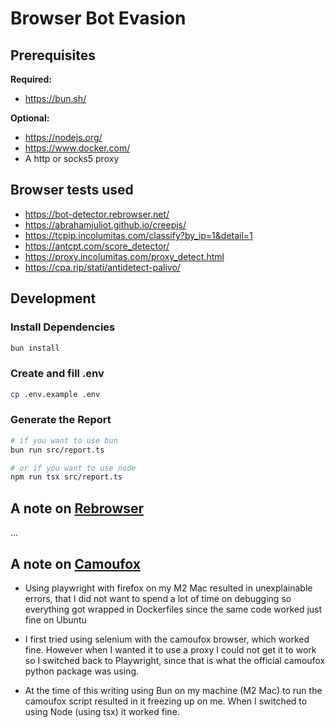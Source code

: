 # Browser Bot Evasion

## Prerequisites

**Required:**
- https://bun.sh/

**Optional:**
- https://nodejs.org/
- https://www.docker.com/
- A http or socks5 proxy

## Browser tests used

- https://bot-detector.rebrowser.net/
- https://abrahamjuliot.github.io/creepjs/
- https://tcpip.incolumitas.com/classify?by_ip=1&detail=1
- https://antcpt.com/score_detector/
- https://proxy.incolumitas.com/proxy_detect.html
- https://cpa.rip/stati/antidetect-palivo/

## Development

### Install Dependencies
```bash
bun install
```

### Create and fill .env

```bash
cp .env.example .env
```

### Generate the Report
```bash
# if you want to use bun
bun run src/report.ts

# or if you want to use node
npm run tsx src/report.ts
```

## A note on [Rebrowser](https://github.com/rebrowser/rebrowser-patches)

...

## A note on [Camoufox](https://github.com/daijro/camoufox)

- Using playwright with firefox on my M2 Mac resulted in unexplainable errors,
that I did not want to spend a lot of time on debugging so everything got wrapped in
  Dockerfiles since the same code worked just fine on Ubuntu

- I first tried using selenium with the camoufox browser, which worked fine.
However when I wanted it to use a proxy I could not get it to work so I switched back
to Playwright, since that is what the official camoufox python package was using.

- At the time of this writing using Bun on my machine (M2 Mac) to run the camoufox script
resulted in it freezing up on me. When I switched to using Node (using tsx) it worked fine.
